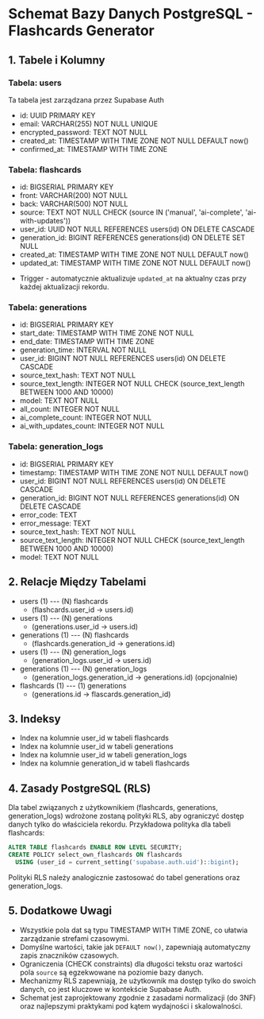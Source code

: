# Schemat Bazy Danych PostgreSQL - Flashcards Generator

## 1. Tabele i Kolumny

### Tabela: users

Ta tabela jest zarządzana przez Supabase Auth

- id: UUID PRIMARY KEY
- email: VARCHAR(255) NOT NULL UNIQUE
- encrypted_password: TEXT NOT NULL
- created_at: TIMESTAMP WITH TIME ZONE NOT NULL DEFAULT now()
- confirmed_at: TIMESTAMP WITH TIME ZONE

### Tabela: flashcards

- id: BIGSERIAL PRIMARY KEY
- front: VARCHAR(200) NOT NULL
- back: VARCHAR(500) NOT NULL
- source: TEXT NOT NULL CHECK (source IN ('manual', 'ai-complete', 'ai-with-updates'))
- user_id: UUID NOT NULL REFERENCES users(id) ON DELETE CASCADE
- generation_id: BIGINT REFERENCES generations(id) ON DELETE SET NULL
- created_at: TIMESTAMP WITH TIME ZONE NOT NULL DEFAULT now()
- updated_at: TIMESTAMP WITH TIME ZONE NOT NULL DEFAULT now()

* Trigger - automatycznie aktualizuje `updated_at` na aktualny czas przy każdej aktualizacji rekordu.

### Tabela: generations

- id: BIGSERIAL PRIMARY KEY
- start_date: TIMESTAMP WITH TIME ZONE NOT NULL
- end_date: TIMESTAMP WITH TIME ZONE
- generation_time: INTERVAL NOT NULL
- user_id: BIGINT NOT NULL REFERENCES users(id) ON DELETE CASCADE
- source_text_hash: TEXT NOT NULL
- source_text_length: INTEGER NOT NULL CHECK (source_text_length BETWEEN 1000 AND 10000)
- model: TEXT NOT NULL
- all_count: INTEGER NOT NULL
- ai_complete_count: INTEGER NOT NULL
- ai_with_updates_count: INTEGER NOT NULL

### Tabela: generation_logs

- id: BIGSERIAL PRIMARY KEY
- timestamp: TIMESTAMP WITH TIME ZONE NOT NULL DEFAULT now()
- user_id: BIGINT NOT NULL REFERENCES users(id) ON DELETE CASCADE
- generation_id: BIGINT NOT NULL REFERENCES generations(id) ON DELETE CASCADE
- error_code: TEXT
- error_message: TEXT
- source_text_hash: TEXT NOT NULL
- source_text_length: INTEGER NOT NULL CHECK (source_text_length BETWEEN 1000 AND 10000)
- model: TEXT NOT NULL

## 2. Relacje Między Tabelami

- users (1) --- (N) flashcards
  - (flashcards.user_id -> users.id)
- users (1) --- (N) generations
  - (generations.user_id -> users.id)
- generations (1) --- (N) flashcards
  - (flashcards.generation_id -> generations.id)
- users (1) --- (N) generation_logs
  - (generation_logs.user_id -> users.id)
- generations (1) --- (N) generation_logs
  - (generation_logs.generation_id -> generations.id)
    (opcjonalnie)
- flashcards (1) --- (1) generations
  - (generations.id -> flascards.generation_id)

## 3. Indeksy

- Index na kolumnie user_id w tabeli flashcards
- Index na kolumnie user_id w tabeli generations
- Index na kolumnie user_id w tabeli generation_logs
- Index na kolumnie generation_id w tabeli flashcards

## 4. Zasady PostgreSQL (RLS)

Dla tabel związanych z użytkownikiem (flashcards, generations, generation_logs) wdrożone zostaną polityki RLS, aby ograniczyć dostęp danych tylko do właściciela rekordu. Przykładowa polityka dla tabeli flashcards:

```sql
ALTER TABLE flashcards ENABLE ROW LEVEL SECURITY;
CREATE POLICY select_own_flashcards ON flashcards
  USING (user_id = current_setting('supabase.auth.uid')::bigint);
```

Polityki RLS należy analogicznie zastosować do tabel generations oraz generation_logs.

## 5. Dodatkowe Uwagi

- Wszystkie pola dat są typu TIMESTAMP WITH TIME ZONE, co ułatwia zarządzanie strefami czasowymi.
- Domyślne wartości, takie jak `DEFAULT now()`, zapewniają automatyczny zapis znaczników czasowych.
- Ograniczenia (CHECK constraints) dla długości tekstu oraz wartości pola `source` są egzekwowane na poziomie bazy danych.
- Mechanizmy RLS zapewniają, że użytkownik ma dostęp tylko do swoich danych, co jest kluczowe w kontekście Supabase Auth.
- Schemat jest zaprojektowany zgodnie z zasadami normalizacji (do 3NF) oraz najlepszymi praktykami pod kątem wydajności i skalowalności.
